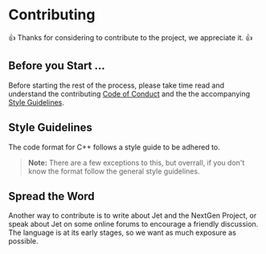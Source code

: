 # Contributing

👍 Thanks for considering to contribute to the project, we appreciate it. 👍

Before you Start ...
----------------
Before starting the rest of the process, please take time read and understand the contributing
[Code of Conduct](https://github.com/ziglang/zig/wiki/Community-Projects) and the the accompanying
[Style Guidelines](https://github.com/ziglang/zig/wiki/Community-Projects).

Style Guidelines
----------------
The code format for C++ follows a style guide to be adhered to.
> **Note:** There are a few exceptions to this, but overrall, if you don't know the format follow the general
> style guidelines.


Spread the Word
---------------

Another way to contribute is to write about Jet and the NextGen Project, or speak about Jet on
some online forums to encourage a friendly discussion. The language is at its early stages, so 
we want as much exposure as possible.
